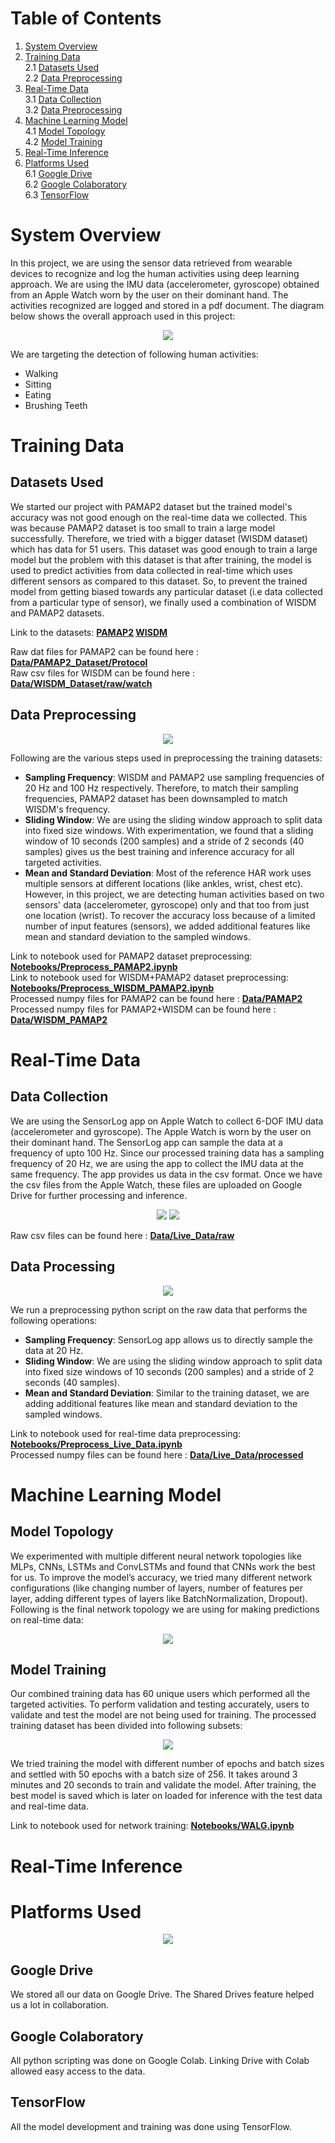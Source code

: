 # Table of Contents

1. [System Overview](#system-overview)
2. [Training Data](#training-data)  
   2.1 [Datasets Used](#datasets-used)  
   2.2 [Data Preprocessing](#data-preprocessing)
3. [Real-Time Data](#real-time-data)  
   3.1 [Data Collection](#data-collection)  
   3.2 [Data Preprocessing](#data-preprocessing)
4. [Machine Learning Model](#machine-learning-model)  
   4.1 [Model Topology](#model-topology)  
   4.2 [Model Training](#model-training)
5. [Real-Time Inference](#real-time-inference)  
6. [Platforms Used](#platforms-used)  
   6.1 [Google Drive](#google-drive)  
   6.2 [Google Colaboratory](#google-colaboratory)  
   6.3 [TensorFlow](#tensorflow)  
   
# System Overview 
In this project, we are using the sensor data retrieved from wearable devices to recognize and log the human activities using deep learning approach. We are using the IMU data (accelerometer, gyroscope) obtained from an Apple Watch worn by the user on their dominant hand. The activities recognized are logged and stored in a pdf document. The diagram below shows the overall approach used in this project:

<p align="center">
  <img src="png/technical_approach.png">  
</p>

We are targeting the detection of following human activities:
* Walking
* Sitting
* Eating
* Brushing Teeth

# Training Data

## Datasets Used

We started our project with PAMAP2 dataset but the trained model's accuracy was not good enough on the real-time data we collected. This was because PAMAP2 dataset is too small to train a large model successfully. Therefore, we tried with a bigger dataset (WISDM dataset) which has data for 51 users. This dataset was good enough to train a large model but the problem with this dataset is that after training, the model is used to predict activities from data collected in real-time which uses different sensors as compared to this dataset. So, to prevent the trained model from getting biased towards any particular dataset (i.e data collected from a particular type of sensor), we finally used a combination of WISDM and PAMAP2 datasets.

Link to the datasets: **[PAMAP2](https://archive.ics.uci.edu/ml/datasets/WISDM+Smartphone+and+Smartwatch+Activity+and+Biometrics+Dataset+) [WISDM](https://archive.ics.uci.edu/ml/datasets/PAMAP2+Physical+Activity+Monitoring)** 

Raw dat files for PAMAP2 can be found here : **[Data/PAMAP2_Dataset/Protocol](https://github.com/gargbruin/WALG/tree/main/Data/PAMAP2_Dataset/Protocol)**  
Raw csv files for WISDM can be found here : **[Data/WISDM_Dataset/raw/watch](https://github.com/gargbruin/WALG/tree/main/Data/WISDM_Dataset/raw/watch)**  

## Data Preprocessing

<p align="center">
  <img src="png/Training_Data_Preprocessing.png">  
</p>

Following are the various steps used in preprocessing the training datasets:
* **Sampling Frequency**: WISDM and PAMAP2 use sampling frequencies of 20 Hz and 100 Hz respectively. Therefore, to match their sampling frequencies, PAMAP2 dataset has been downsampled to match WISDM's frequency.
* **Sliding Window**: We are using the sliding window approach to split data into fixed size windows. With experimentation, we found that a sliding window of 10 seconds (200 samples) and a stride of 2 seconds (40 samples) gives us the best training and inference accuracy for all targeted activities. 
* **Mean and Standard Deviation**: Most of the reference HAR work uses multiple sensors at different locations (like ankles, wrist, chest etc). However, in this project, we are detecting human activities based on two sensors' data (accelerometer, gyroscope) only and that too from just one location (wrist). To recover the accuracy loss because of a limited number of input features (sensors), we added additional features like mean and standard deviation to the sampled windows.

Link to notebook used for PAMAP2 dataset preprocessing: **[Notebooks/Preprocess_PAMAP2.ipynb](https://github.com/gargbruin/WALG/blob/main/Notebooks/Preprocess_PAMAP2.ipynb)**  
Link to notebook used for WISDM+PAMAP2 dataset preprocessing: **[Notebooks/Preprocess_WISDM_PAMAP2.ipynb](https://github.com/gargbruin/WALG/blob/main/Notebooks/Preprocess_WISDM_PAMAP2.ipynb)**  
Processed numpy files for PAMAP2 can be found here : **[Data/PAMAP2](https://github.com/gargbruin/WALG/tree/main/Data/PAMAP2)**  
Processed numpy files for PAMAP2+WISDM can be found here : **[Data/WISDM_PAMAP2](https://github.com/gargbruin/WALG/tree/main/Data/WISDM_PAMAP2)**  

# Real-Time Data 

## Data Collection
We are using the SensorLog app on Apple Watch to collect 6-DOF IMU data (accelerometer and gyroscope). The Apple Watch is worn by the user on their dominant hand. The SensorLog app can sample the data at a frequency of upto 100 Hz. Since our processed training data has a sampling frequency of 20 Hz, we are using the app to collect the IMU data at the same frequency. The app provides us data in the csv format. Once we have the csv files from the Apple Watch, these files are uploaded on Google Drive for further processing and inference. 

<p align="center">
  <img src="png/MotionSenseHRV.png">  
  <img src="png/Apple_Watch_SensorLog.png">  
</p>

Raw csv files can be found here : **[Data/Live_Data/raw](https://github.com/gargbruin/WALG/tree/main/Data/Live_Data/raw)**  

## Data Processing

<p align="center">
  <img src="png/Real_Time_Data_Preprocessing.png">  
</p>

We run a preprocessing python script on the raw data that performs the following operations:
* **Sampling Frequency**: SensorLog app allows us to directly sample  the data at 20 Hz.
* **Sliding Window**: We are using the sliding window approach to split data into fixed size windows of 10 seconds (200 samples) and a stride of 2 seconds (40 samples). 
* **Mean and Standard Deviation**: Similar to the training dataset, we are adding additional features like mean and standard deviation to the sampled windows.

Link to notebook used for real-time data preprocessing: **[Notebooks/Preprocess_Live_Data.ipynb](https://github.com/gargbruin/WALG/blob/main/Notebooks/Preprocess_Live_Data.ipynb)**  
Processed numpy files can be found here : **[Data/Live_Data/processed](https://github.com/gargbruin/WALG/tree/main/Data/Live_Data/processed)**

# Machine Learning Model

## Model Topology

We experimented with multiple different neural network topologies like MLPs, CNNs, LSTMs and ConvLSTMs and found that CNNs work the best for us.
To improve the model’s accuracy, we tried many different network configurations (like changing number of layers, number of features per layer, adding different types of layers like BatchNormalization, Dropout). Following is the final network topology we are using for making predictions on real-time data:

<p align="center">
  <img src="png/Model_Topology.png">  
</p>

## Model Training

Our combined training data has 60 unique users which performed all the targeted activities. To perform validation and testing accurately, users to validate and test the model are not being used for training. The processed training dataset has been divided into following subsets:

<p align="center">
  <img src="png/Data_Splitting.png">  
</p>

We tried training the model with different number of epochs and batch sizes and settled with 50 epochs with a batch size of 256. It takes around 3 minutes and 20 seconds to train and validate the model. After training, the best model is saved which is later on loaded for inference with the test data and real-time data.

Link to notebook used for network training: **[Notebooks/WALG.ipynb](https://github.com/gargbruin/WALG/blob/main/Notebooks/WALG.ipynb)**

# Real-Time Inference

# Platforms Used

<p align="center">
  <img src="png/Platforms.png">  
</p>

## Google Drive

We stored all our data on Google Drive. The Shared Drives feature helped us a lot in collaboration.

## Google Colaboratory

All python scripting was done on Google Colab. Linking Drive with Colab allowed easy access to the data.

## TensorFlow

All the model development and training was done using TensorFlow.

